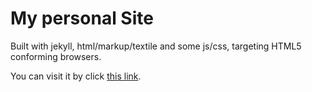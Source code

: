 # My personal Site

Built with jekyll, html/markup/textile and some js/css, targeting HTML5 conforming browsers.

You can visit it by click [this link](http://senserhit.github.com).
